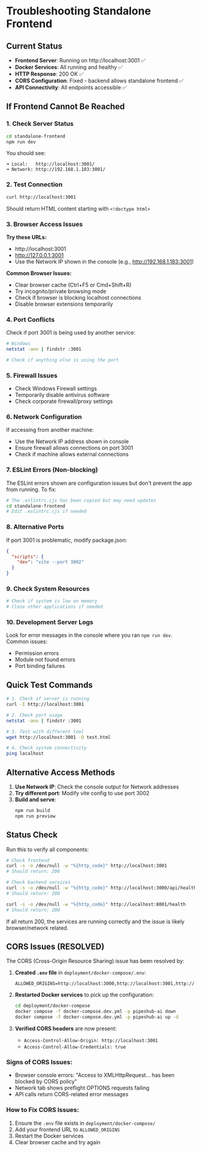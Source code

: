 # Troubleshooting Standalone Frontend

## Current Status
- **Frontend Server**: Running on http://localhost:3001 ✅
- **Docker Services**: All running and healthy ✅
- **HTTP Response**: 200 OK ✅
- **CORS Configuration**: Fixed - backend allows standalone frontend ✅
- **API Connectivity**: All endpoints accessible ✅

## If Frontend Cannot Be Reached

### 1. Check Server Status
```bash
cd standalone-frontend
npm run dev
```
You should see:
```
➜ Local:   http://localhost:3001/
➜ Network: http://192.168.1.183:3001/
```

### 2. Test Connection
```bash
curl http://localhost:3001
```
Should return HTML content starting with `<!doctype html>`

### 3. Browser Access Issues

**Try these URLs:**
- http://localhost:3001
- http://127.0.0.1:3001
- Use the Network IP shown in the console (e.g., http://192.168.1.183:3001)

**Common Browser Issues:**
- Clear browser cache (Ctrl+F5 or Cmd+Shift+R)
- Try incognito/private browsing mode
- Check if browser is blocking localhost connections
- Disable browser extensions temporarily

### 4. Port Conflicts
Check if port 3001 is being used by another service:
```bash
# Windows
netstat -ano | findstr :3001

# Check if anything else is using the port
```

### 5. Firewall Issues
- Check Windows Firewall settings
- Temporarily disable antivirus software
- Check corporate firewall/proxy settings

### 6. Network Configuration
If accessing from another machine:
- Use the Network IP address shown in console
- Ensure firewall allows connections on port 3001
- Check if machine allows external connections

### 7. ESLint Errors (Non-blocking)
The ESLint errors shown are configuration issues but don't prevent the app from running. To fix:
```bash
# The .eslintrc.cjs has been copied but may need updates
cd standalone-frontend
# Edit .eslintrc.cjs if needed
```

### 8. Alternative Ports
If port 3001 is problematic, modify package.json:
```json
{
  "scripts": {
    "dev": "vite --port 3002"
  }
}
```

### 9. Check System Resources
```bash
# Check if system is low on memory
# Close other applications if needed
```

### 10. Development Server Logs
Look for error messages in the console where you ran `npm run dev`. Common issues:
- Permission errors
- Module not found errors
- Port binding failures

## Quick Test Commands

```bash
# 1. Check if server is running
curl -I http://localhost:3001

# 2. Check port usage
netstat -ano | findstr :3001

# 3. Test with different tool
wget http://localhost:3001 -O test.html

# 4. Check system connectivity
ping localhost
```

## Alternative Access Methods

1. **Use Network IP**: Check the console output for Network addresses
2. **Try different port**: Modify vite config to use port 3002
3. **Build and serve**: 
   ```bash
   npm run build
   npm run preview
   ```

## Status Check
Run this to verify all components:
```bash
# Check frontend
curl -s -o /dev/null -w "%{http_code}" http://localhost:3001
# Should return: 200

# Check backend services  
curl -s -o /dev/null -w "%{http_code}" http://localhost:3000/api/health
# Should return: 200

curl -s -o /dev/null -w "%{http_code}" http://localhost:8001/health  
# Should return: 200
```

If all return 200, the services are running correctly and the issue is likely browser/network related.

## CORS Issues (RESOLVED)

The CORS (Cross-Origin Resource Sharing) issue has been resolved by:

1. **Created `.env` file** in `deployment/docker-compose/.env`:
   ```env
   ALLOWED_ORIGINS=http://localhost:3000,http://localhost:3001,http://127.0.0.1:3001
   ```

2. **Restarted Docker services** to pick up the configuration:
   ```bash
   cd deployment/docker-compose
   docker compose -f docker-compose.dev.yml -p pipeshub-ai down
   docker compose -f docker-compose.dev.yml -p pipeshub-ai up -d
   ```

3. **Verified CORS headers** are now present:
   - `Access-Control-Allow-Origin: http://localhost:3001`
   - `Access-Control-Allow-Credentials: true`

### Signs of CORS Issues:
- Browser console errors: "Access to XMLHttpRequest... has been blocked by CORS policy"
- Network tab shows preflight OPTIONS requests failing
- API calls return CORS-related error messages

### How to Fix CORS Issues:
1. Ensure the `.env` file exists in `deployment/docker-compose/`
2. Add your frontend URL to `ALLOWED_ORIGINS`
3. Restart the Docker services
4. Clear browser cache and try again